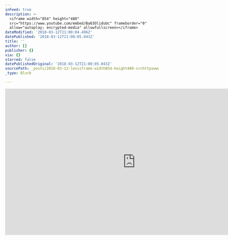 ```yaml
---
inFeed: true
description: >-
  <iframe width="854" height="480"
  src="https://www.youtube.com/embed/Ba63OliduUc" frameborder="0"
  allow="autoplay; encrypted-media" allowfullscreen></iframe>
dateModified: '2018-03-12T21:00:04.496Z'
datePublished: '2018-03-12T21:00:05.043Z'
title: ''
author: []
publisher: {}
via: {}
starred: false
datePublishedOriginal: '2018-03-12T21:00:05.043Z'
sourcePath: _posts/2018-03-12-lessiframe-width854-height480-srchttpswwwyoutubeco.md
_type: Blurb

---
```

<iframe width="854" height="480" src="https://www.youtube.com/embed/Ba63OliduUc" frameborder="0" allow="autoplay; encrypted-media" allowfullscreen\></iframe\>